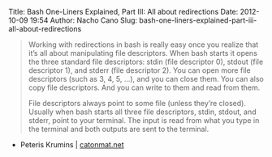 Title: Bash One-Liners Explained, Part III: All about redirections
Date: 2012-10-09 19:54
Author: Nacho Cano
Slug: bash-one-liners-explained-part-iii-all-about-redirections

> Working with redirections in bash is really easy once you realize that
> it’s all about manipulating file descriptors. When bash starts it
> opens the three standard file descriptors: stdin (file descriptor 0),
> stdout (file descriptor 1), and stderr (file descriptor 2). You can
> open more file descriptors (such as 3, 4, 5, ...), and you can close
> them. You can also copy file descriptors. And you can write to them
> and read from them.
>
> File descriptors always point to some file (unless they’re closed).
> Usually when bash starts all three file descriptors, stdin, stdout,
> and stderr, point to your terminal. The input is read from what you
> type in the terminal and both outputs are sent to the terminal.

- Peteris Krumins | [catonmat.net][]

  [catonmat.net]: http://www.catonmat.net/blog/bash-one-liners-explained-part-three/
    "Bash One-Liners Explained, Part III: All about redirections"
